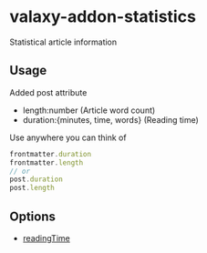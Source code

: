 # valaxy-addon-statistics

Statistical article information

## Usage

Added post attribute

- length:number (Article word count)
- duration:{minutes, time, words} (Reading time)

Use anywhere you can think of

```ts
frontmatter.duration
frontmatter.length
// or
post.duration
post.length
```

## Options

- [readingTime](https://github.com/ngryman/reading-time#readme)